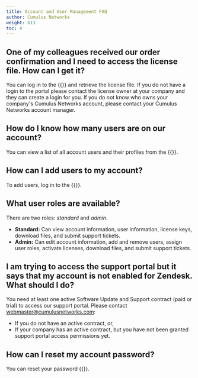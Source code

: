 ```yaml
---
title: Account and User Management FAQ
author: Cumulus Networks
weight: 613
toc: 4
---
```


## One of my colleagues received our order confirmation and I need to access the license file. How can I get it?

You can log in to the {{<exlink url="https://support.mellanox.com/s/" text="MyMellanox Customer Portal">}} and retrieve the license file. If you do not have a login to the portal please contact the license owner at your company and they can create a login for you. If you do not know who owns your company's Cumulus Networks account, please contact your Cumulus Networks account manager.
  
## How do I know how many users are on our account?

You can view a list of all account users and their profiles from the {{<exlink url="https://support.mellanox.com/s/" text="MyMellanox Customer Portal">}}.
  
## How can I add users to my account?

To add users, log in to the {{<exlink url="https://support.mellanox.com/s/" text="MyMellanox Customer Portal">}}.

## What user roles are available?

There are two roles: *standard* and *admin*.

- **Standard:** Can view account information, user information, license keys, download files, and submit support tickets.
- **Admin:** Can edit account information, add and remove users, assign user roles, activate licenses, download files, and submit support tickets.

## I am trying to access the support portal but it says that my account is not enabled for Zendesk. What should I do?

You need at least one active Software Update and Support contract (paid or trial) to access our support portal. Please contact <webmaster@cumulusnetworks.com>:

- If you do not have an active contract, or,
- If your company has an active contract, but you have not been granted support portal access permissions yet.

## How can I reset my account password?

You can reset your password {{<exlink url="https://support.mellanox.com/s/login/" text="here">}}.

